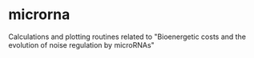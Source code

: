 # microrna
Calculations and plotting routines related to "Bioenergetic costs and the evolution of noise regulation by microRNAs"
